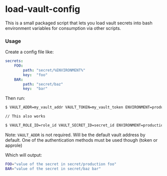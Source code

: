 # load-vault-config

This is a small packaged script that lets you load vault secrets into bash environment variables for consumption via other scripts.

### Usage

Create a config file like: 

```yaml
secrets:
    FOO:
        path: "secret/%ENVIRONMENT%"
        key:  "foo"
    BAR:
        path: "secret/baz"
        key:  "bar"
```

Then run: 
```bash
$ VAULT_ADDR=my_vault_addr VAULT_TOKEN=my_vault_token ENVIRONMENT=production loadVaultConfigs config.yaml

// This also works

$ VAULT_ROLE_ID=role_id VAULT_SECRET_ID=secret_id ENVIRONMENT=production loadVaultConfigs config.yaml
```

Note: `VAULT_ADDR` is not required. Will be the default vault address by default. One of the authentication methods must be used though (token or approle)

Which will output:

```bash
FOO="value of the secret in secret/production foo"
BAR="value of the secret in secret/baz bar"
```